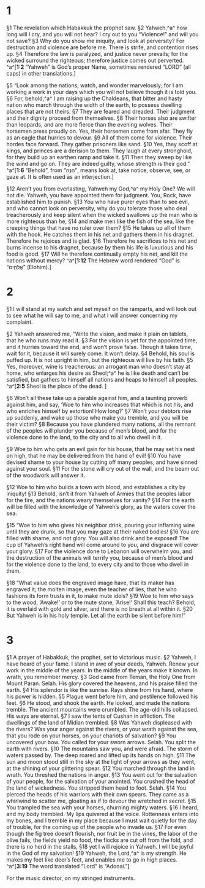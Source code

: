# 1 
§1 The revelation which Habakkuk the prophet saw. 
§2 Yahweh,^a^ how long will I cry, and you will not hear? I cry out to you “Violence!” and will you not save? 
§3 Why do you show me iniquity, and look at perversity? For destruction and violence are before me. There is strife, and contention rises up. 
§4 Therefore the law is paralyzed, and justice never prevails; for the wicked surround the righteous; therefore justice comes out perverted. 
^a^[**1:2** “Yahweh” is God’s proper Name, sometimes rendered “LORD” (all caps) in other translations.]

§5 “Look among the nations, watch, and wonder marvelously; for I am working a work in your days which you will not believe though it is told you. 
§6 For, behold,^a^ I am raising up the Chaldeans, that bitter and hasty nation who march through the width of the earth, to possess dwelling places that are not theirs. 
§7 They are feared and dreaded. Their judgment and their dignity proceed from themselves. 
§8 Their horses also are swifter than leopards, and are more fierce than the evening wolves. Their horsemen press proudly on. Yes, their horsemen come from afar. They fly as an eagle that hurries to devour. 
§9 All of them come for violence. Their hordes face forward. They gather prisoners like sand. 
§10 Yes, they scoff at kings, and princes are a derision to them. They laugh at every stronghold, for they build up an earthen ramp and take it. 
§11 Then they sweep by like the wind and go on. They are indeed guilty, whose strength is their god.” 
^a^[**1:6** “Behold”, from “הִנֵּה”, means look at, take notice, observe, see, or gaze at. It is often used as an interjection.]

§12 Aren’t you from everlasting, Yahweh my God,^a^ my Holy One? We will not die. Yahweh, you have appointed them for judgment. You, Rock, have established him to punish. 
§13 You who have purer eyes than to see evil, and who cannot look on perversity, why do you tolerate those who deal treacherously and keep silent when the wicked swallows up the man who is more righteous than he, 
§14 and make men like the fish of the sea, like the creeping things that have no ruler over them? 
§15 He takes up all of them with the hook. He catches them in his net and gathers them in his dragnet. Therefore he rejoices and is glad. 
§16 Therefore he sacrifices to his net and burns incense to his dragnet, because by them his life is luxurious and his food is good. 
§17 Will he therefore continually empty his net, and kill the nations without mercy?
^a^[**1:12** The Hebrew word rendered “God” is “אֱלֹהִ֑ים” (Elohim).] 

# 2 
§1 I will stand at my watch and set myself on the ramparts, and will look out to see what he will say to me, and what I will answer concerning my complaint. 

§2 Yahweh answered me, “Write the vision, and make it plain on tablets, that he who runs may read it. 
§3 For the vision is yet for the appointed time, and it hurries toward the end, and won’t prove false. Though it takes time, wait for it, because it will surely come. It won’t delay. 
§4 Behold, his soul is puffed up. It is not upright in him, but the righteous will live by his faith. 
§5 Yes, moreover, wine is treacherous: an arrogant man who doesn’t stay at home, who enlarges his desire as Sheol;^a^ he is like death and can’t be satisfied, but gathers to himself all nations and heaps to himself all peoples. 
^a^[**2:5** Sheol is the place of the dead. ]

§6 Won’t all these take up a parable against him, and a taunting proverb against him, and say, ‘Woe to him who increases that which is not his, and who enriches himself by extortion! How long?’ 
§7 Won’t your debtors rise up suddenly, and wake up those who make you tremble, and you will be their victim? 
§8 Because you have plundered many nations, all the remnant of the peoples will plunder you because of men’s blood, and for the violence done to the land, to the city and to all who dwell in it. 

§9 Woe to him who gets an evil gain for his house, that he may set his nest on high, that he may be delivered from the hand of evil! 
§10 You have devised shame to your house by cutting off many peoples, and have sinned against your soul. 
§11 For the stone will cry out of the wall, and the beam out of the woodwork will answer it. 

§12 Woe to him who builds a town with blood, and establishes a city by iniquity! 
§13 Behold, isn’t it from Yahweh of Armies that the peoples labor for the fire, and the nations weary themselves for vanity? 
§14 For the earth will be filled with the knowledge of Yahweh’s glory, as the waters cover the sea. 

§15 “Woe to him who gives his neighbor drink, pouring your inflaming wine until they are drunk, so that you may gaze at their naked bodies! 
§16 You are filled with shame, and not glory. You will also drink and be exposed! The cup of Yahweh’s right hand will come around to you, and disgrace will cover your glory. 
§17 For the violence done to Lebanon will overwhelm you, and the destruction of the animals will terrify you, because of men’s blood and for the violence done to the land, to every city and to those who dwell in them. 

§18 “What value does the engraved image have, that its maker has engraved it; the molten image, even the teacher of lies, that he who fashions its form trusts in it, to make mute idols? 
§19 Woe to him who says to the wood, ‘Awake!’ or to the mute stone, ‘Arise!’ Shall this teach? Behold, it is overlaid with gold and silver, and there is no breath at all within it. 
§20 But Yahweh is in his holy temple. Let all the earth be silent before him!” 

# 3 
§1 A prayer of Habakkuk, the prophet, set to victorious music. 
§2 Yahweh, I have heard of your fame. I stand in awe of your deeds, Yahweh. Renew your work in the middle of the years. In the middle of the years make it known. In wrath, you remember mercy. 
§3 God came from Teman, the Holy One from Mount Paran. Selah. His glory covered the heavens, and his praise filled the earth. 
§4 His splendor is like the sunrise. Rays shine from his hand, where his power is hidden. 
§5 Plague went before him, and pestilence followed his feet. 
§6 He stood, and shook the earth. He looked, and made the nations tremble. The ancient mountains were crumbled. The age-old hills collapsed. His ways are eternal. 
§7 I saw the tents of Cushan in affliction. The dwellings of the land of Midian trembled. 
§8 Was Yahweh displeased with the rivers? Was your anger against the rivers, or your wrath against the sea, that you rode on your horses, on your chariots of salvation? 
§9 You uncovered your bow. You called for your sworn arrows. Selah. You split the earth with rivers. 
§10 The mountains saw you, and were afraid. The storm of waters passed by. The deep roared and lifted up its hands on high. 
§11 The sun and moon stood still in the sky at the light of your arrows as they went, at the shining of your glittering spear. 
§12 You marched through the land in wrath. You threshed the nations in anger. 
§13 You went out for the salvation of your people, for the salvation of your anointed. You crushed the head of the land of wickedness. You stripped them head to foot. Selah. 
§14 You pierced the heads of his warriors with their own spears. They came as a whirlwind to scatter me, gloating as if to devour the wretched in secret. 
§15 You trampled the sea with your horses, churning mighty waters. 
§16 I heard, and my body trembled. My lips quivered at the voice. Rottenness enters into my bones, and I tremble in my place because I must wait quietly for the day of trouble, for the coming up of the people who invade us. 
§17 For even though the fig tree doesn’t flourish, nor fruit be in the vines, the labor of the olive fails, the fields yield no food, the flocks are cut off from the fold, and there is no herd in the stalls, 
§18 yet I will rejoice in Yahweh. I will be joyful in the God of my salvation! 
§19 Yahweh, the Lord,^a^ is my strength. He makes my feet like deer’s feet, and enables me to go in high places. 
^a^[**3:19** The word translated “Lord” is “Adonai.”]

For the music director, on my stringed instruments. 